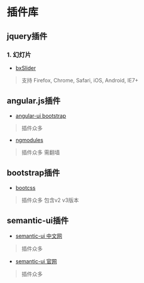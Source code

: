 # 插件库

## jquery插件
### 1. 幻灯片 
- [bxSlider](https://github.com/stevenwanderski/bxslider-4) 
>支持 Firefox, Chrome, Safari, iOS, Android, IE7+
 
## angular.js插件
- [angular-ui bootstrap](http://angular-ui.github.io/bootstrap/) 
> 插件众多

- [ngmodules](http://ngmodules.org/) 
> 插件众多 需翻墙

## bootstrap插件
- [bootcss](http://www.bootcss.com/) 
> 插件众多  包含v2 v3版本

## semantic-ui插件
- [semantic-ui 中文网](http://www.semantic-ui.com.cn/) 
> 插件众多  

- [semantic-ui 官网](http://www.semantic-ui.com/) 
> 插件众多  
 
